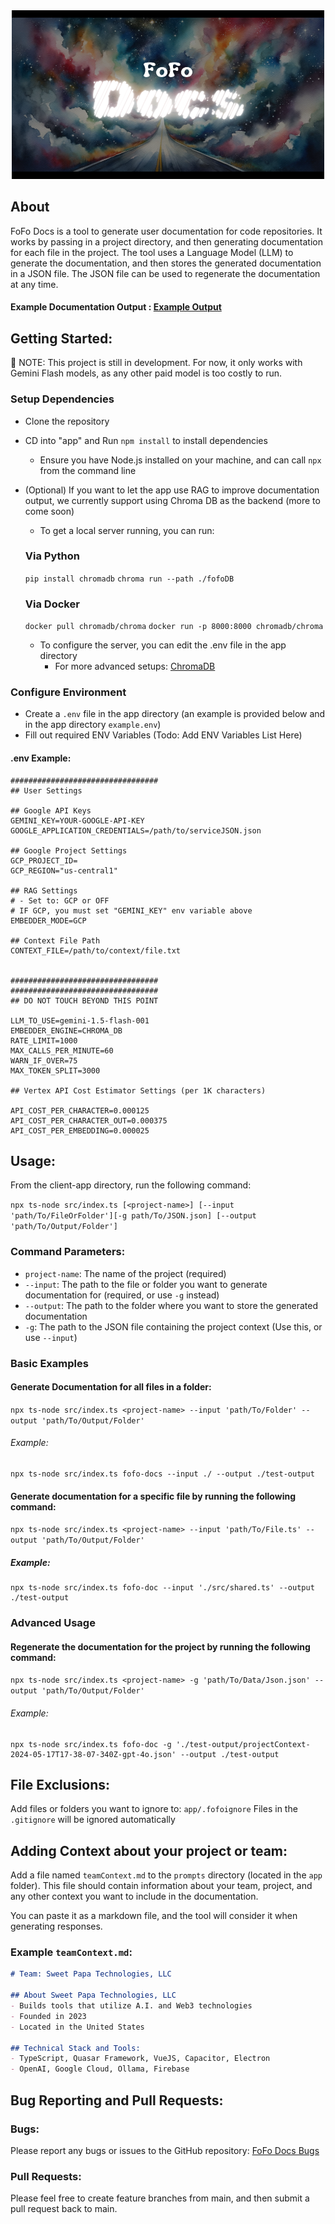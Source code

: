 <center><img src="dev-notes/example_docs/fofo-docs-lighter.png" alt="drawing" width="500px" height="270px" /></center>


## About

FoFo Docs is a tool to generate user documentation for code repositories. It works by passing in a project directory, and then generating documentation for each file in the project. The tool uses a Language Model (LLM) to generate the documentation, and then stores the generated documentation in a JSON file. The JSON file can be used to regenerate the documentation at any time.

#### Example Documentation Output : [Example Output](dev-notes/example_docs/README.md)

## Getting Started:
🚧 NOTE: This project is still in development. For now, it only works with Gemini Flash models, as any other paid model is too costly to run.


### Setup Dependencies
- Clone the repository
- CD into "app" and Run `npm install` to install dependencies
    - Ensure you have Node.js installed on your machine, and can call `npx` from the command line
- (Optional) If you want to let the app use RAG to improve documentation output, we currently support using Chroma DB as the backend (more to come soon)
    - To get a local server running, you can run:
    ### Via Python 
    `pip install chromadb` 
    `chroma run --path ./fofoDB`

    ### Via Docker
    `docker pull chromadb/chroma` 
    `docker run -p 8000:8000 chromadb/chroma`

    - To configure the server, you can edit the .env file in the app directory
        - For more advanced setups: [ChromaDB](https://docs.trychroma.com/deployment/aws#docker) 


### Configure Environment
- Create a `.env` file in the app directory (an example is provided below and in the app directory `example.env`)
- Fill out required ENV Variables
(Todo: Add ENV Variables List Here)

#### .env Example:
```
#################################
## User Settings

## Google API Keys
GEMINI_KEY=YOUR-GOOGLE-API-KEY
GOOGLE_APPLICATION_CREDENTIALS=/path/to/serviceJSON.json

## Google Project Settings
GCP_PROJECT_ID=
GCP_REGION="us-central1"

## RAG Settings
# - Set to: GCP or OFF
# IF GCP, you must set "GEMINI_KEY" env variable above
EMBEDDER_MODE=GCP

## Context File Path
CONTEXT_FILE=/path/to/context/file.txt


#################################
#################################
## DO NOT TOUCH BEYOND THIS POINT

LLM_TO_USE=gemini-1.5-flash-001
EMBEDDER_ENGINE=CHROMA_DB
RATE_LIMIT=1000
MAX_CALLS_PER_MINUTE=60
WARN_IF_OVER=75
MAX_TOKEN_SPLIT=3000 

## Vertex API Cost Estimator Settings (per 1K characters)

API_COST_PER_CHARACTER=0.000125
API_COST_PER_CHARACTER_OUT=0.000375
API_COST_PER_EMBEDDING=0.000025

```

## Usage:
From the client-app directory, run the following command:

`npx ts-node src/index.ts [<project-name>] [--input 'path/To/FileOrFolder'][-g path/To/JSON.json] [--output 'path/To/Output/Folder']`

### Command Parameters:
- `project-name`: The name of the project (required)
- `--input`: The path to the file or folder you want to generate documentation for (required, or use `-g` instead)
- `--output`: The path to the folder where you want to store the generated documentation 
- `-g`: The path to the JSON file containing the project context (Use this, or use `--input`)

### Basic Examples

#### Generate Documentation for all files in a folder:
`npx ts-node src/index.ts <project-name> --input 'path/To/Folder' --output 'path/To/Output/Folder'`
###### Example:
```
npx ts-node src/index.ts fofo-docs --input ./ --output ./test-output
```

#### Generate documentation for a specific file by running the following command:
`npx ts-node src/index.ts <project-name> --input 'path/To/File.ts' --output 'path/To/Output/Folder'`
##### Example:
```
npx ts-node src/index.ts fofo-doc --input './src/shared.ts' --output ./test-output
```

### Advanced Usage

#### Regenerate the documentation for the project by running the following command:
`npx ts-node src/index.ts <project-name> -g 'path/To/Data/Json.json' --output 'path/To/Output/Folder'`
###### Example:
```
npx ts-node src/index.ts fofo-doc -g './test-output/projectContext-2024-05-17T17-38-07-340Z-gpt-4o.json' --output ./test-output
```


## File Exclusions:
Add files or folders you want to ignore to: `app/.fofoignore`
Files in the `.gitignore` will be ignored automatically

## Adding Context about your project or team:
Add a file named `teamContext.md` to the `prompts` directory (located in the `app` folder). This file should contain information about your team, project, and any other context you want to include in the documentation.

You can paste it as a markdown file, and the tool will consider it when generating responses.

### Example `teamContext.md`:
```markdown
# Team: Sweet Papa Technologies, LLC

## About Sweet Papa Technologies, LLC
- Builds tools that utilize A.I. and Web3 technologies
- Founded in 2023
- Located in the United States

## Technical Stack and Tools:
- TypeScript, Quasar Framework, VueJS, Capacitor, Electron
- OpenAI, Google Cloud, Ollama, Firebase
```

## Bug Reporting and Pull Requests:

### Bugs:
Please report any bugs or issues to the GitHub repository: 
[FoFo Docs Bugs](https://github.com/Sweet-Papa-Technologies/fofo-docs/issues)

### Pull Requests:
Please feel free to create feature branches from main, and then submit a pull request back to main.
